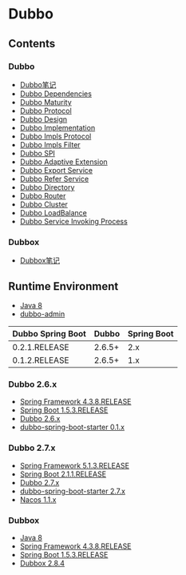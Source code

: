 # Dubbo

## Contents
### Dubbo
- [Dubbo笔记](../doc/source/rpc/DubboNote.md)
- [Dubbo Dependencies](../doc/source/rpc/dubboDependencies.md)
- [Dubbo Maturity](../doc/source/rpc/dubboMaturity.md)
- [Dubbo Protocol](../doc/source/rpc/dubboProtocol.md)
- [Dubbo Design](../doc/source/rpc/dubboDesign.md)
- [Dubbo Implementation](../doc/source/rpc/dubboImplementation.md)
- [Dubbo Impls Protocol](../doc/source/rpc/dubboImplsProtocol.md)
- [Dubbo Impls Filter](../doc/source/rpc/dubboImplsFilter.md)
- [Dubbo SPI](../doc/source/rpc/dubboSpi.md)
- [Dubbo Adaptive Extension](../doc/source/rpc/dubboAdaptiveExtension.md)
- [Dubbo Export Service](../doc/source/rpc/dubboExportService.md)
- [Dubbo Refer Service](../doc/source/rpc/dubboReferService.md)
- [Dubbo Directory](../doc/source/rpc/dubboDirectory.md)
- [Dubbo Router](../doc/source/rpc/dubboRouter.md)
- [Dubbo Cluster](../doc/source/rpc/dubboCluster.md)
- [Dubbo LoadBalance](../doc/source/rpc/dubboLoadBalance.md)
- [Dubbo Service Invoking Process](../doc/source/rpc/dubboServiceInvokingProcess.md)

### Dubbox
- [Dubbox笔记](../doc/source/rpc/DubboxNote.md)

## Runtime Environment
- [Java 8](http://www.oracle.com/technetwork/java/javase/downloads/jdk8-downloads-2133151.html)
- [dubbo-admin](https://github.com/apache/dubbo-admin)

Dubbo Spring Boot | Dubbo | Spring Boot
---|---|---
0.2.1.RELEASE | 2.6.5+ | 2.x
0.1.2.RELEASE | 2.6.5+ | 1.x

### Dubbo 2.6.x
- [Spring Framework 4.3.8.RELEASE](http://projects.spring.io/spring-framework)
- [Spring Boot 1.5.3.RELEASE](https://projects.spring.io/spring-boot)
- [Dubbo 2.6.x](https://github.com/apache/dubbo/releases)
- [dubbo-spring-boot-starter 0.1.x](https://github.com/apache/dubbo-spring-boot-project)

### Dubbo 2.7.x
- [Spring Framework 5.1.3.RELEASE](http://projects.spring.io/spring-framework)
- [Spring Boot 2.1.1.RELEASE](https://projects.spring.io/spring-boot)
- [Dubbo 2.7.x](https://github.com/apache/dubbo/releases)
- [dubbo-spring-boot-starter 2.7.x](https://github.com/apache/dubbo-spring-boot-project)
- [Nacos 1.1.x](https://github.com/alibaba/Nacos)

### Dubbox
- [Java 8](http://www.oracle.com/technetwork/java/javase/downloads/jdk8-downloads-2133151.html)
- [Spring Framework 4.3.8.RELEASE](http://projects.spring.io/spring-framework)
- [Spring Boot 1.5.3.RELEASE](https://projects.spring.io/spring-boot)
- [Dubbox 2.8.4](https://github.com/dangdangdotcom/dubbox)